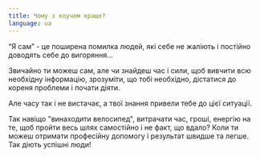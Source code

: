 ```yaml
---
title: Чому з коучем краще?
language: ua
---
```


<p>“Я сам” - це поширена помилка людей, які себе не жаліють і постійно доводять себе до вигоряння…</p>

<p>Звичайно ти можеш сам, але чи знайдеш час і сили, щоб вивчити всю необхідну інформацію, зрозуміти, що тобі необхідно, дістатися до кореня проблеми і почати діяти.</p>

<p>Але часу так і не вистачає, а твої знання привели тебе до цієї ситуації.</p>

<p>Так навіщо "винаходити велосипед", витрачати час, гроші, енергію на те, щоб пройти весь шлях самостійно і не факт, що вдало? Коли ти можеш отримати професійну допомогу і результат швидше та легше. Так діють успішні люди!</p>
